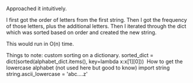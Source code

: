 Approached it intuitively. 

I first got the order of letters from the first string. 
Then I got the frequency of those letters, plus the additional letters.
Then I iterated through the dict which was sorted based on order and created the new string. 

This would run in O(n) time.

Things to note: custom sorting on a dictionary.
sorted_dict = dict(sorted(alphabet_dict.items(), key=lambda x:x[1][0]))
​
How to get the lowercase alphabet (not used here but good to know)
import string
string.ascii_lowercase = 'abc....z'
